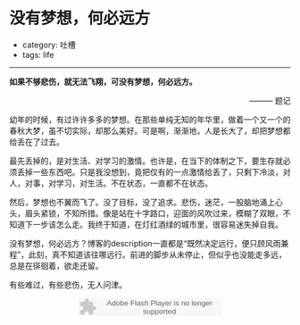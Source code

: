# 没有梦想，何必远方
- category: 吐槽
- tags: life

---

**如果不够悲伤，就无法飞翔，可没有梦想，何必远方。**

<p style="text-align:right;">——— 题记</p>

幼年的时候，有过许许多多的梦想。在那些单纯无知的年华里，做着一个又一个的春秋大梦，虽不切实际，却那么美好。可是啊，渐渐地，人是长大了，却把梦想都给丢在了过去。

最先丢掉的，是对生活、对学习的激情。也许是，在当下的体制之下，要生存就必须丢掉一些东西吧。只是我没想到，竟把仅有的一点激情给丢了，只剩下冷淡，对人，对事，对学习，对生活。不在状态，一直都不在状态。

然后，梦想也不翼而飞了。没了目标，没了追求。悲伤，迷茫，一股脑地涌上心头，眉头紧锁，不知所措。像是站在十字路口，迎面的风吹过来，模糊了双眼，不知道下一步该怎么走。我终于知道，在灯红酒绿的城市里，很容易迷失掉自我。

没有梦想，何必远方？博客的description一直都是“既然决定远行，便只顾风雨兼程”，此刻，真不知道该往哪远行。前进的脚步从未停止，但似乎也没能走多远，总是在徘徊着，欲走还留。

有些难过，有些悲伤，无人问津。

<p style="text-align:center;"><embed src="http://www.xiami.com/widget/0_2088669/singlePlayer.swf" type="application/x-shockwave-flash" width="257" height="33" wmode="transparent"></embed></p>